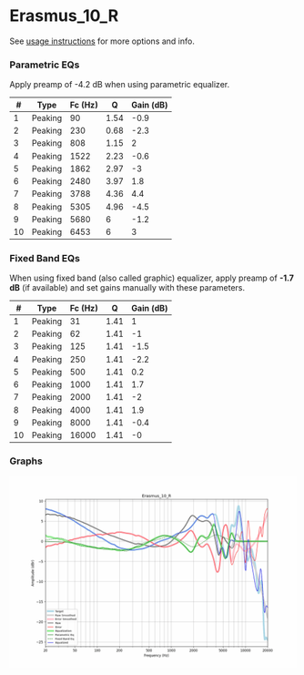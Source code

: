 # Erasmus_10_R
See [usage instructions](https://github.com/jaakkopasanen/AutoEq#usage) for more options and info.

### Parametric EQs
Apply preamp of -4.2 dB when using parametric equalizer.

|   # | Type    |   Fc (Hz) |    Q |   Gain (dB) |
|-----|---------|-----------|------|-------------|
|   1 | Peaking |        90 | 1.54 |        -0.9 |
|   2 | Peaking |       230 | 0.68 |        -2.3 |
|   3 | Peaking |       808 | 1.15 |         2   |
|   4 | Peaking |      1522 | 2.23 |        -0.6 |
|   5 | Peaking |      1862 | 2.97 |        -3   |
|   6 | Peaking |      2480 | 3.97 |         1.8 |
|   7 | Peaking |      3788 | 4.36 |         4.4 |
|   8 | Peaking |      5305 | 4.96 |        -4.5 |
|   9 | Peaking |      5680 | 6    |        -1.2 |
|  10 | Peaking |      6453 | 6    |         3   |

### Fixed Band EQs
When using fixed band (also called graphic) equalizer, apply preamp of **-1.7 dB** (if available) and set gains manually with these parameters.

|   # | Type    |   Fc (Hz) |    Q |   Gain (dB) |
|-----|---------|-----------|------|-------------|
|   1 | Peaking |        31 | 1.41 |         1   |
|   2 | Peaking |        62 | 1.41 |        -1   |
|   3 | Peaking |       125 | 1.41 |        -1.5 |
|   4 | Peaking |       250 | 1.41 |        -2.2 |
|   5 | Peaking |       500 | 1.41 |         0.2 |
|   6 | Peaking |      1000 | 1.41 |         1.7 |
|   7 | Peaking |      2000 | 1.41 |        -2   |
|   8 | Peaking |      4000 | 1.41 |         1.9 |
|   9 | Peaking |      8000 | 1.41 |        -0.4 |
|  10 | Peaking |     16000 | 1.41 |        -0   |

### Graphs
![](./Erasmus_10_R.png)
